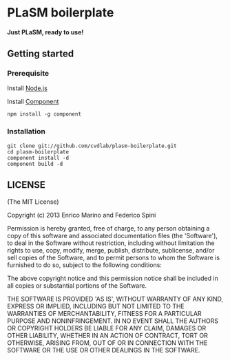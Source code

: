 # PLaSM boilerplate

#### Just PLaSM, ready to use!

## Getting started

### Prerequisite

Install [Node.js](http://nodejs.org/)

Install [Component](https://github.com/component/component)  

    npm install -g component
   
### Installation

    git clone git://github.com/cvdlab/plasm-boilerplate.git
    cd plasm-boilerplate
    component install -d
    component build -d
    

## LICENSE

(The MIT License)

Copyright (c) 2013 Enrico Marino and Federico Spini

Permission is hereby granted, free of charge, to any person obtaining
a copy of this software and associated documentation files (the
'Software'), to deal in the Software without restriction, including
without limitation the rights to use, copy, modify, merge, publish,
distribute, sublicense, and/or sell copies of the Software, and to
permit persons to whom the Software is furnished to do so, subject to
the following conditions:

The above copyright notice and this permission notice shall be
included in all copies or substantial portions of the Software.

THE SOFTWARE IS PROVIDED 'AS IS', WITHOUT WARRANTY OF ANY KIND,
EXPRESS OR IMPLIED, INCLUDING BUT NOT LIMITED TO THE WARRANTIES OF
MERCHANTABILITY, FITNESS FOR A PARTICULAR PURPOSE AND NONINFRINGEMENT.
IN NO EVENT SHALL THE AUTHORS OR COPYRIGHT HOLDERS BE LIABLE FOR ANY
CLAIM, DAMAGES OR OTHER LIABILITY, WHETHER IN AN ACTION OF CONTRACT,
TORT OR OTHERWISE, ARISING FROM, OUT OF OR IN CONNECTION WITH THE
SOFTWARE OR THE USE OR OTHER DEALINGS IN THE SOFTWARE.
